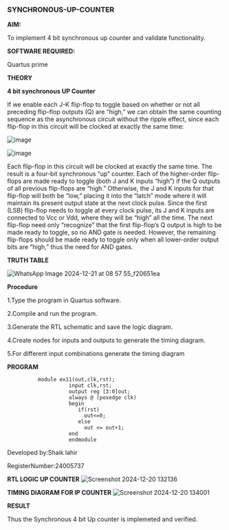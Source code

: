 ### SYNCHRONOUS-UP-COUNTER

**AIM:**

To implement 4 bit synchronous up counter and validate functionality.

**SOFTWARE REQUIRED:**

Quartus prime

**THEORY**

**4 bit synchronous UP Counter**

If we enable each J-K flip-flop to toggle based on whether or not all preceding flip-flop outputs (Q) are “high,” we can obtain the same counting sequence as the asynchronous circuit without the ripple effect, since each flip-flop in this circuit will be clocked at exactly the same time:

![image](https://github.com/naavaneetha/SYNCHRONOUS-UP-COUNTER/assets/154305477/d5db3fa0-e413-404c-b80e-b2f39d82e7e8)


![image](https://github.com/naavaneetha/SYNCHRONOUS-UP-COUNTER/assets/154305477/52cb61eb-d04b-442d-810c-31185a68410b)

Each flip-flop in this circuit will be clocked at exactly the same time.
The result is a four-bit synchronous “up” counter. Each of the higher-order flip-flops are made ready to toggle (both J and K inputs “high”) if the Q outputs of all previous flip-flops are “high.”
Otherwise, the J and K inputs for that flip-flop will both be “low,” placing it into the “latch” mode where it will maintain its present output state at the next clock pulse.
Since the first (LSB) flip-flop needs to toggle at every clock pulse, its J and K inputs are connected to Vcc or Vdd, where they will be “high” all the time.
The next flip-flop need only “recognize” that the first flip-flop’s Q output is high to be made ready to toggle, so no AND gate is needed.
However, the remaining flip-flops should be made ready to toggle only when all lower-order output bits are “high,” thus the need for AND gates.

**TRUTH TABLE**

![WhatsApp Image 2024-12-21 at 08 57 55_f20651ea](https://github.com/user-attachments/assets/233ac69f-a341-4be1-8757-b6ad53de513e)

**Procedure**

1.Type the program in Quartus software.

2.Compile and run the program.

3.Generate the RTL schematic and save the logic diagram.

4.Create nodes for inputs and outputs to generate the timing diagram.

5.For different input combinations generate the timing diagram

**PROGRAM**

              module ex11(out,clk,rst);
                        input clk,rst;
                        output reg [3:0]out;
                        always @ (posedge clk)
                        begin
                           if(rst)
                             out<=0;
                           else 
                             out <= out+1;
                        end
                        endmodule

Developed by:Shaik lahir

RegisterNumber:24005737

**RTL LOGIC UP COUNTER**
![Screenshot 2024-12-20 132136](https://github.com/user-attachments/assets/8c08df53-ed4e-4e8c-95ba-eef5773897f6)

**TIMING DIAGRAM FOR IP COUNTER**
![Screenshot 2024-12-20 134001](https://github.com/user-attachments/assets/b4f65162-3619-4136-817e-febc409839b4)

**RESULT**

Thus the Synchronous 4 bit Up counter is implemeted and verified.
